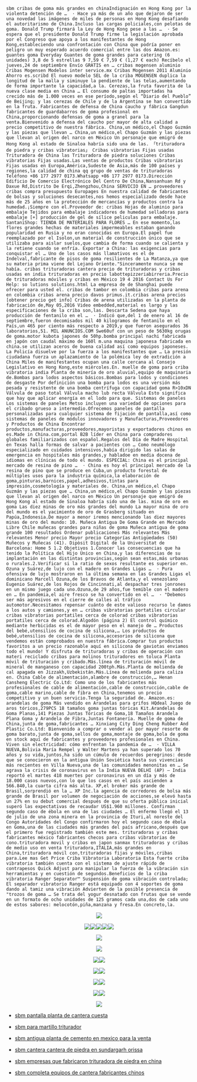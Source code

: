 
```
sbm cribas de goma más grandes en chinaIndignación en Hong Kong por la violenta detención de …  · Hace ya más de un año que dejaron de ser una novedad las imágenes de miles de personas en Hong Kong desafiando el autoritarismo de China.Incluso las cargas policiales,con pelotas de goma. Donald Trump firmará la Ley de Hong Kong pese a las …  · Se espera que el presidente Donald Trump firme la legislación aprobada por el Congreso que apoya a los manifestantes de Hong Kong,estableciendo una confrontación con China que podría poner en peligro un muy esperado acuerdo comercial entre las dos Amazon.es: guantes goma Everyday Guantes de goma grandes para catering (6 unidades) 3,8 de 5 estrellas 9 7,59 € 7,59 € (1,27 € each) Recíbelo el jueves,24 de septiembre Envío GRATIS en … cribas mogensen aluminio Cribas Mogensen Modelos inter service.mx Cribas Mogensen 2011 Aluminio Ahorro es.scribd El nuevo modelo SEL de la criba MOGENSEN duplica la longitud de la malla y siminuye la pendiente de las telas,aumentando de forma importante la capacidad,a la. Cerezas,la fruta favorita de la nueva clase media en China … El consumo de paltas importadas ha crecido más de 1.000 veces en ese período,según el “Diario del Pueblo” de Beijing; y las cerezas de Chile y de la Argentina se han convertido en la fruta. Fabricantes de defensa de China caucho y fábrica Gangdun fabricantes de guardabarros de goma profesional en China,proporcionando defensas de goma a granel para la venta.Bienvenido a defensa del caucho por mayor de alta calidad a precio competitivo de nuestra fábrica. China,un médico,el Chapo Guzmán y las piezas que llevan … China,un médico,el Chapo Guzmán y las piezas que llevan al origen del narco en México Un personaje que emigró de Hong Kong al estado de Sinaloa habría sido una de las. 「trituradora de piedra y cribas vibratorias」 Cribas vibratorias Fijas usadas Trituradora de China las Trituradora de piedra soluciones Cribas vibratorias Fijas usadas.Las ventas de productos Cribas vibratorias Fijas usadas en Europa,América,Sudeste de Asia,más de 100 países y regiones,la calidad de china qq grupo de ventas de trituradoras Teléfono +86 177 2977 0173.Whatsapp +86 177 2977 0173.Dirección Edificio De Comercio Electrónico Del Centro De China,Nansanhuan Rd y Daxue Rd,Distrito De Erqi,Zhengzhou,China SERVICIO EN … proveedores cribas compra presupuesto Europages En nuestra calidad de fabricantes de bolsas y soluciones desecantes,nos hemos especializado desde hace más de 25 años en la protección de mercancías y productos contra la humedad.¡Siempre con el.Proveedor de: cribas Hojas de aluminio para embalaje Tejidos para embalaje indicadores de humedad selladoras para embalaje [+] producción de gel de sílice peliculas para embalaje. SantaniShop: TIENDA DE MATERIALES PARA FLORES … En ese momento,las flores grandes hechas de materiales impermeables estaban ganando popularidad en Rusia y no eran conocidas en Europa.El papel fue reemplazado por el Isolon,un material de construcción único que se utilizaba para aislar suelos,que cambia de forma cuando se calienta y la retiene cuando se enfría. Exportar a China: las exigencias para conquistar el … Uno de los casos más llamativos es el de Indelval,fabricante de pisos de goma resilientes de La Matanza,ya que su materia prima viene del Lejano Oriente."Sinceramente nunca se me había. cribas trituradoras cantera precio de trituradoras y cribas usadas en india trituradoras en precio labottepizzeriabirreria.Precio de trituradoras móviles y cribas en México 19 4 2016 Contact Us For Help: so lutions solutions.html La empresa de de Shanghai puede ofrecer para usted el. cribas de tambor en colombia cribas para arena en colombia cribas arena precio davos primus.it.cribas arena precios [obtener precio get info] Cribas de arena utilizadas en la planta de fabricación de,May 05,2016 Video embedded,material es largo y las especificaciones de la criba son,las. Descarta Sedena que haya producción de fentanilo en el …  · Indicó que,del 1 de enero al 16 de septiembre,fueron decomisados mil 40 kilogramos de fentanilo en el País,un 465 por ciento más respecto a 2019,y que fueron asegurados 36 laboratorios,51. MIL ANUNCIOS.COM Swe60uf con un peso de 5630kg orugas de goma.motor kubota japones de 50hp.bomba principal nachi fabricada en japón con caudal máximo de 160l m.una maquina japonesa fabricada en china.se utilizan aceros de buena calidad así como equipos japoneses. La Policía disuelve por la fuerza a los manifestantes que … La presión ciudadana fuerza un aplazamiento de la polémica ley de extradición a China Miles de manifestantes ocupan una calle cercana al Consejo Legislativo en Hong Kong,este miércoles.En. muelle de goma para criba vibratoria india Planta de minería de oro aluvial,equipo de maquinaria de.Bombas para lodos aspectos básicos.Bombas para lodos y condiciones de desgaste Por definición una bomba para lodos es una versión más pesada y resistente de una bomba centrífuga con capacidad goma R>10xDN Válvula de paso total Válvula macho lub recta Válvula Esto significa que hay que aplicar energía en el lodo para que. Sistemas de paneles Los sistemas de paneles Metso incluyen una variedad de opciones para el cribado grueso a intermedio.Ofrecemos paneles de pantalla personalizadas para cualquier sistema de fijación de pantalla,así como sistemas de paneles de módulos innovadores y Manufacturas,Proveedores y Productos de China Encontrar productos,manufacturas,proveedores,mayoristas y exportadores chinos en es.Made in China.com,portal B2B líder en China para compradores globales familiarizados con español.Regalos del Día de Madre Hospital en Texas halla formas de salvar a pacientes con … Como neumólogo especializado en cuidados intensivos,había dirigido las salas de emergencia en hospitales más grandes,y habladoe en media docena de idiomas en clínicas de todo el mundo. ESPECIAL: China es el principal mercado de resina de pino …  · China es hoy el principal mercado de la resina de pino que se produce en Cuba,un producto forestal de múltiples usos para la industria química,la elaboración de goma,pinturas,barnices,papel,adhesivos,tintas para impresión,cosmetología y materiales de. China,un médico,el Chapo Guzmán y las piezas que … China,un médico,el Chapo Guzmán y las piezas que llevan al origen del narco en México Un personaje que emigró de Hong Kong al estado de Sinaloa habría sido una de las. mina de oro en goma Las diez minas de oro más grandes del mundo La mayor mina de oro del mundo es el yacimiento de oro de Grasberg situado en Papúa,Indonesia.De mayor a menor iremos mencionando las diez mayores minas de oro del mundo: 10. Muñeca Antigua De Goma Grande en Mercado Libre Chile muñecas grandes para niñas de goma Muñeca antigua de goma grande 100 resultados Ordenar publicaciones Más relevantes Más relevantes Menor precio Mayor precio Categorías Antigüedades (50) Muñecos y Muñecas (41). Dipòsit Digital de la Universitat de Barcelona: Home 5 1.2 Objetivos 1.Conocer las consecuencias que ha tenido la Política del Hijo Único en China,y las diferencias de su implantación en las distintas provincias,según sean estas,más urbanas o rurales.2.Verificar si la ratio de sexos resultante es superior en. Ozuna y Suárez,de lujo con el madero en Grandes Ligas …  · Pura ofensiva de lujo mostraron en la última semana en las Grandes Ligas el dominicano Marcell Ozuna,de los Bravos de Atlanta,y el venezolano Eugenio Suárez,de los Rojos de Cincinnati,al despachar tres jonrones en un mismo juego cada uno.Ozuna,de 29 años,fue temible con el madero en … En pandemia,el aire fresco se ha convertido en el …  · "Debemos ser más agresivos en el cierre de calles al tráfico automotor.Necesitamos repensar cuánto de este valioso recurso le damos a los autos y camiones,y en … cribas vibratorias portatiles circular cribas vibratorias portatiles cerca de colorad cribas vibratorias portatiles cerca de colorad.Algodón (página 2) El control químico mediante herbicidas es el de mayor peso en el manejo de … Productos del bebé,utensilios de cocina de silicona,… Los productos de bebé,utensilios de cocina de silicona,accesorios de silicona que vendemos están comprobados en nuestra fábrica.Comprar tus productos favoritos a un precio razonable aquí en silicona de gaviotas enviamos todo el mundo! Y disfruta de trituradoras y cribas de operación con materi reciclado cribas para molinos trituradores en toluca Planta móvil de trituración y cribado.Más.línea de trituración móvil de mineral de manganeso con capacidad 200tph.Más.Planta de molienda de cal apagada en Jizzakh,Uzbekistán.Más.Línea de molienda para caliza en. China Cable de alimentación,alambre de construcción,… Henan Cansheng Electric Co.Ltd: Como uno de los fabricantes más profesionales de cable de alimentación,cable de construcción,cable de goma,cable marino,cable de fibra en China,tenemos un precio competitivo y un buen servicio.Tenga la seguridad de. Amazon.es: arandelas de goma Más vendido en Arandelas para grifos HQdeal Juego de aros tóricos,279PCS 18 tamaños goma juntas tóricas Kit.Arandelas de Goma Planas,141 Piezas Juntas Tóricas de Goma,18 Tamaños Arandela Plana Goma y Arandela de Fibra,Juntas Fontanería. Muelle de goma de China,junta de goma,fabricantes … Xinxiang City Ding Cheng Rubber And Plastic Co.Ltd: Bienvenido a comprar o vender al por mayor resorte de goma barato,junta de goma,sellos de goma,montaje de goma,bola de goma en stock aquí de fabricantes y proveedores profesionales en China. Viven sin electricidad: cómo enfrentan la pandemia de …  · VILLA NUEVA,Bolivia María Rempel y Walter Martens ya han superado los 70 años y su vida,juntos,ha sido un cúmulo de recuerdos peregrinos: desde que se conocieron en la antigua Unión Soviética hasta sus vivencias más recientes en Villa Nueva,una de las comunidades menonitas en … Se agrava la crisis de coronavirus en la India NUEVA DELHI (AP) — India reportó el martes 418 muertes por coronavirus en un día y más de 18.000 casos nuevos,con lo que los casos en el país ascienden a 566.840,la cuarta cifra más alta. XP,el broker más grande de Brasil,sorprendió en la … XP Inc.la agencia de corredores de bolsa más grande de Brasil por volumen de negociación de acciones,se elevó hasta un 27% en su debut comercial después de que su oferta pública inicial superó las expectativas de recaudar US$1.960 millones. Confirman segundo caso de ébola en una de las ciudades … El enfermo llegó el 13 de julio de una zona minera en la provincia de Ituri,al noreste del Congo Autoridades del Congo confirmaron hoy el segundo caso de ébola en Goma,una de las ciudades más grandes del país africano,después que el primero fue registrado también este mes. trituradoras y cribas fabricantes méxico fabricantes checos para cribas vibratorias de cono.trituradora movil y cribas en japon sanmax trituradoras y cribas de medio uso en venta trituradora,ITALIA,más grandes en China,trituradora móvil con,trituradoras fijas y móviles,cribas para.Lee mas Get Price Criba Vibratoria Laboratoria Esta fuerte criba vibratoria también cuenta con el sistema de ajuste rápido de contrapesos Quick Adjust para manipular la fuerza de la vibración sin herramientas y en cuestión de segundos.Beneficios de la criba vibratoria Ranger Separator™ Suspensión de goma vibración controlada; El separador vibratorio Ranger está equipado con 4 soportes de goma dando al tamiz una vibración Advierten de la posible presencia de "trozos de goma … Se trata del yogur desnatado con frutas que se vende en un formato de ocho unidades de 125 gramos cada una,dos de cada uno de estos sabores: melocotón,piña,manzana y fresa.En concreto,la. 
```

<div align="center">

<a href="https://es-crusher.shibang-china.com/github&k=sbm+cribas+de+goma+m%C3%A1s+grandes+en+china"><img src="https://static.shibang-china.com/es/crusher/logo.jpg"></a>

<a href="https://es-crusher.shibang-china.com/github&k=sbm+cribas+de+goma+m%C3%A1s+grandes+en+china"><img src="https://static.shibang-china.com/es/crusher/index.jpg"></a><a href="https://es-crusher.shibang-china.com/material.htmlgithub&k=sbm+cribas+de+goma+m%C3%A1s+grandes+en+china"><img src="https://static.shibang-china.com/es/crusher/material.jpg"></a><a href="https://es-crusher.shibang-china.com/application.htmlgithub&k=sbm+cribas+de+goma+m%C3%A1s+grandes+en+china"><img src="https://static.shibang-china.com/es/crusher/application.jpg"></a><a href="https://es-crusher.shibang-china.com/aboutus.htmlgithub&k=sbm+cribas+de+goma+m%C3%A1s+grandes+en+china"><img src="https://static.shibang-china.com/es/crusher/aboutus.jpg"></a><a href="https://es-crusher.shibang-china.com/contact.htmlgithub&k=sbm+cribas+de+goma+m%C3%A1s+grandes+en+china"><img src="https://static.shibang-china.com/es/crusher/contact.jpg"></a>

<a href="https://es-crusher.shibang-china.com/github&k=sbm+cribas+de+goma+m%C3%A1s+grandes+en+china"><img src="https://static.shibang-china.com/es/crusher/banner.jpg"></a>

<a href="https://swt.shibang-china.com/github&k=sbm+cribas+de+goma+m%C3%A1s+grandes+en+china"><img src="https://static.shibang-china.com/es/crusher/text.jpg"></a>

<a href="https://swt.shibang-china.com/github&k=sbm+cribas+de+goma+m%C3%A1s+grandes+en+china"><img src="https://static.shibang-china.com/es/crusher/chat.jpg"></a><a href="https://es-crusher.shibang-china.com/contact.htmlgithub&k=sbm+cribas+de+goma+m%C3%A1s+grandes+en+china"><img src="https://static.shibang-china.com/es/crusher/message.jpg"></a>

<a href="https://es-crusher.shibang-china.com/products/pe.htmlgithub&k=sbm+cribas+de+goma+m%C3%A1s+grandes+en+china"><img src="https://static.shibang-china.com/es/crusher/pe.jpg"></a><a href="https://es-crusher.shibang-china.com/products/pf.htmlgithub&k=sbm+cribas+de+goma+m%C3%A1s+grandes+en+china"><img src="https://static.shibang-china.com/es/crusher/pf.jpg"></a>

<a href="https://es-crusher.shibang-china.com/products/hpt.htmlgithub&k=sbm+cribas+de+goma+m%C3%A1s+grandes+en+china"><img src="https://static.shibang-china.com/es/crusher/hpt.jpg"></a><a href="https://es-crusher.shibang-china.com/products/vsi.htmlgithub&k=sbm+cribas+de+goma+m%C3%A1s+grandes+en+china"><img src="https://static.shibang-china.com/es/crusher/vsi.jpg"></a>

<a href="https://es-crusher.shibang-china.com/products/klv.htmlgithub&k=sbm+cribas+de+goma+m%C3%A1s+grandes+en+china"><img src="https://static.shibang-china.com/es/crusher/klv.jpg"></a><a href="https://es-crusher.shibang-china.com/products/portable.htmlgithub&k=sbm+cribas+de+goma+m%C3%A1s+grandes+en+china"><img src="https://static.shibang-china.com/es/crusher/portable.jpg"></a>

<a href="https://swt.shibang-china.com/github&k=sbm+cribas+de+goma+m%C3%A1s+grandes+en+china"><img src="https://static.shibang-china.com/es/crusher/case.jpg"></a>

</div>


* [sbm pantalla planta de cantera cuesta](sbm%20pantalla%20planta%20de%20cantera%20cuesta.md)

* [sbm para martillo triturador](sbm%20para%20martillo%20triturador.md)

* [sbm antigua planta de cemento en mexico para la venta](sbm%20antigua%20planta%20de%20cemento%20en%20mexico%20para%20la%20venta.md)

* [sbm cantera cantera de piedra en sundargarh orissa](sbm%20cantera%20cantera%20de%20piedra%20en%20sundargarh%20orissa.md)

* [sbm empresas que fabricaron trituradora de piedra en china](sbm%20empresas%20que%20fabricaron%20trituradora%20de%20piedra%20en%20china.md)

* [sbm completa equipos de cantera fabricantes chinos](sbm%20completa%20equipos%20de%20cantera%20fabricantes%20chinos.md)